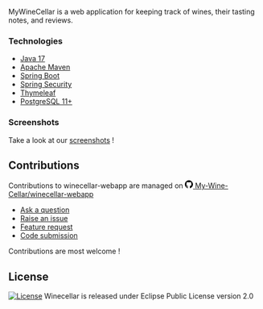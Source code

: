 MyWineCellar is a web application for keeping track of wines, their tasting notes, and reviews.

### Technologies

* [Java 17](https://www.oracle.com/java/technologies/)
* [Apache Maven](https://maven.apache.org/)
* [Spring Boot](https://spring.io/projects/spring-boot)
* [Spring Security](https://spring.io/projects/spring-security)
* [Thymeleaf](https://www.thymeleaf.org/)
* [PostgreSQL 11+](https://www.postgresql.org/)

### Screenshots

Take a look at our [screenshots](/screenshots.html) !

## Contributions

Contributions to winecellar-webapp are managed on 
<a href="https://github.com/My-Wine-Cellar/winecellar-webapp">
  <img src="/images/433-github.png" alt="GitHub"/>
  <span class="label">My-Wine-Cellar/winecellar-webapp</span>
</a>

* [Ask a question](https://github.com/My-Wine-Cellar/winecellar-webapp/discussions)
* [Raise an issue](https://github.com/My-Wine-Cellar/winecellar-webapp/issues)
* [Feature request](https://github.com/My-Wine-Cellar/winecellar-webapp/issues)
* [Code submission](https://github.com/My-Wine-Cellar/winecellar-webapp/pulls)

Contributions are most welcome !

## License

[![License](https://img.shields.io/badge/License-EPL%202.0-orange.svg)](https://www.eclipse.org/legal/epl-2.0/)
Winecellar is released under Eclipse Public License version 2.0
